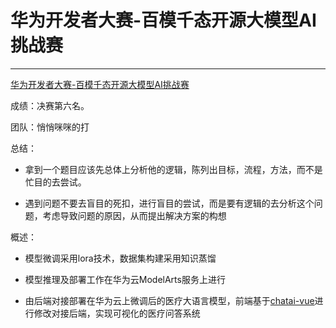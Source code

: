 # 华为开发者大赛-百模千态开源大模型AI挑战赛

----------------



[华为开发者大赛-百模千态开源大模型AI挑战赛](https://competition.huaweicloud.com/information/1000041979/introduction)

成绩：决赛第六名。

团队：悄悄咪咪的打

总结：

+ 拿到一个题目应该先总体上分析他的逻辑，陈列出目标，流程，方法，而不是忙目的去尝试。

+ 遇到问题不要去盲目的死扣，进行盲目的尝试，而是要有逻辑的去分析这个问题，考虑导致问题的原因，从而提出解决方案的构想

概述：

+ 模型微调采用lora技术，数据集构建采用知识蒸馏

+ 模型推理及部署工作在华为云ModelArts服务上进行

+ 由后端对接部署在华为云上微调后的医疗大语言模型，前端基于[chatai-vue](https://gitee.com/MIEAPP/chatai-vue)进行修改对接后端，实现可视化的医疗问答系统

